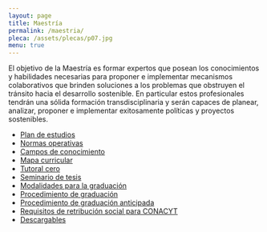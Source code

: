 ```yaml
---
layout: page
title: Maestría
permalink: /maestria/
pleca: /assets/plecas/p07.jpg
menu: true
---
```


El objetivo de la Maestría es formar expertos que posean los conocimientos y habilidades
necesarias para proponer e implementar mecanismos colaborativos que brinden soluciones a los
problemas que obstruyen el tránsito hacia el desarrollo sostenible. En particular estos profesionales
tendrán una sólida formación transdisciplinaria y serán capaces de planear, analizar, proponer e
implementar exitosamente políticas y proyectos sostenibles.

 - [Plan de estudios](/assets/docs/plan-maestria.pdf)
 - [Normas operativas](/assets/docs/normas_operativas.pdf)
 - [Campos de conocimiento](/maestria/campos)
 - [Mapa curricular](/maestria/mapa)
 - [Tutoral cero](/maestria/tutoral_cero/)
 - [Seminario de tesis](/maestria/seminario_tesis)
 - [Modalidades para la graduación](/maestria/modalidades_graduacion)
 - [Procedimiento de graduación](/maestria/graduacion)
 - [Procedimiento de graduación anticipada](/maestria/graduacion-anticipada/)
 - [Requisitos de retribución social para CONACYT](/maestría/retribucion_social/)
 - [Descargables](/maestria/descargables)
